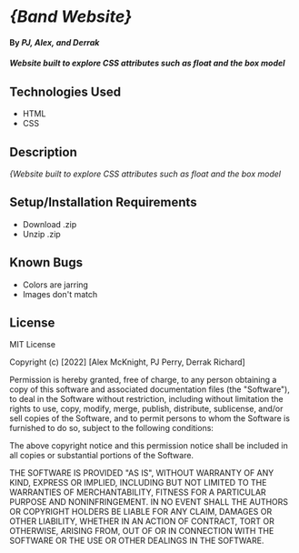 # _{Band Website}_

#### By _**PJ, Alex, and Derrak**_

#### _Website built to explore CSS attributes such as float and the box model_

## Technologies Used

* HTML
* CSS

## Description

_{Website built to explore CSS attributes such as float and the box model_

## Setup/Installation Requirements

* Download .zip
* Unzip .zip

## Known Bugs

* Colors are jarring
* Images don't match

## License

MIT License

Copyright (c) [2022] [Alex McKnight, PJ Perry, Derrak Richard]

Permission is hereby granted, free of charge, to any person obtaining a copy
of this software and associated documentation files (the "Software"), to deal
in the Software without restriction, including without limitation the rights
to use, copy, modify, merge, publish, distribute, sublicense, and/or sell
copies of the Software, and to permit persons to whom the Software is
furnished to do so, subject to the following conditions:

The above copyright notice and this permission notice shall be included in all
copies or substantial portions of the Software.

THE SOFTWARE IS PROVIDED "AS IS", WITHOUT WARRANTY OF ANY KIND, EXPRESS OR
IMPLIED, INCLUDING BUT NOT LIMITED TO THE WARRANTIES OF MERCHANTABILITY,
FITNESS FOR A PARTICULAR PURPOSE AND NONINFRINGEMENT. IN NO EVENT SHALL THE
AUTHORS OR COPYRIGHT HOLDERS BE LIABLE FOR ANY CLAIM, DAMAGES OR OTHER
LIABILITY, WHETHER IN AN ACTION OF CONTRACT, TORT OR OTHERWISE, ARISING FROM,
OUT OF OR IN CONNECTION WITH THE SOFTWARE OR THE USE OR OTHER DEALINGS IN THE
SOFTWARE.